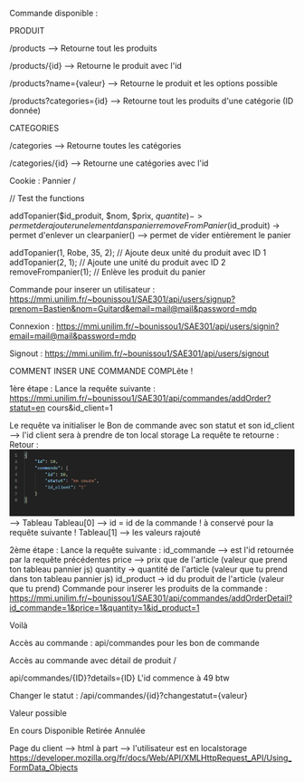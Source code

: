Commande disponible : 

PRODUIT

/products --> Retourne tout les produits

/products/{id} --> Retourne le produit avec l'id

/products?name={valeur} --> Retourne le produit et les options possible

/products?categories={id} --> Retourne tout les produits d'une catégorie (ID donnée)

CATEGORIES

/categories --> Retourne toutes les catégories

/categories/{id} --> Retourne une catégories avec l'id 

Cookie : Pannier /

// Test the functions

addTopanier($id_produit, $nom, $prix, $quantite) -> permet de rajouter un element dans panier
removeFromPanier($id_produit) -> permet d'enlever un 
clearpanier() --> permet de vider entièrement le panier 

addTopanier(1, Robe, 35, 2); // Ajoute deux unité du produit avec ID 1 
addTopanier(2, 1); // Ajoute une unité du produit avec ID 2 
removeFrompanier(1); // Enlève les produit du panier 


Commande pour inserer un utilisateur : https://mmi.unilim.fr/~bounissou1/SAE301/api/users/signup?prenom=Bastien&nom=Guitard&email=mail@mail&password=mdp

Connexion : https://mmi.unilim.fr/~bounissou1/SAE301/api/users/signin?email=mail@mail&password=mdp

Signout : https://mmi.unilim.fr/~bounissou1/SAE301/api/users/signout


COMMENT INSER UNE COMMANDE COMPLête !

1ère étape :
Lance la requête suivante : 
https://mmi.unilim.fr/~bounissou1/SAE301/api/commandes/addOrder?statut=en cours&id_client=1

Le requête va initialiser le Bon de commande avec son statut et son id_client --> l'id client sera à prendre de ton local storage
La requête te retourne :
Retour : ![alt text](image.png) --> Tableau
Tableau[0] --> id = id de la commande ! à conservé pour la requête suivante !
Tableau[1] --> les valeurs rajouté 


2ème étape : 
Lance la requête suivante : 
id_commande --> est l'id retournée par la requête précédentes 
price --> prix que de l'article (valeur que prend ton tableau pannier js)
quantity -> quantité de l'article (valeur que tu prend dans ton tableau pannier js)
id_product -> id du produit de l'article (valeur que tu prend)
Commande pour inserer les produits de la commande : https://mmi.unilim.fr/~bounissou1/SAE301/api/commandes/addOrderDetail?id_commande=1&price=1&quantity=1&id_product=1

Voilà



Accès au commande : 
api/commandes pour les bon de commande 

Accès au commande avec détail de produit /

api/commandes/{ID}?details={ID}
L'id commence à 49 btw

Changer le statut : 
/api/commandes/{id}?changestatut={valeur}

Valeur possible 

En cours
Disponible 
Retirée
Annulée
























Page du client -->  html à part 
--> l'utilisateur est en localstorage 
https://developer.mozilla.org/fr/docs/Web/API/XMLHttpRequest_API/Using_FormData_Objects